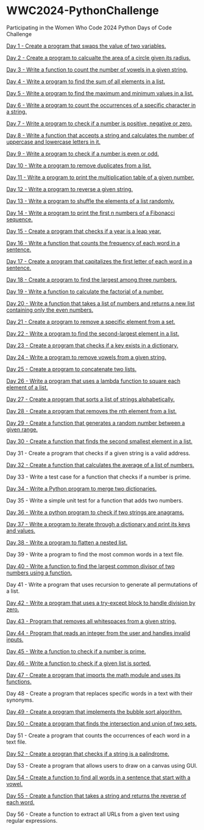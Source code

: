 # WWC2024-PythonChallenge
Participating in the Women Who Code 2024 Python Days of Code Challenge

[Day 1 - Create a program that swaps the value of two variables.](PythonCodeChallengeDay1.ipynb)

[Day 2 - Create a program to calcualte the area of a circle given its radius.](PythonCodeChallengeDay2.ipynb)

[Day 3 - Write a function to count the number of vowels in a given string.](PythonChallengeDay3.ipynb)

[Day 4 - Write a program to find the sum of all elements in a list.](PythonChallengeDay4.ipynb)

[Day 5 - Write a program to find the maximum and minimum values in a list.](PythonChallengeDay5.ipynb)

[Day 6 - Write a program to count the occurrences of a specific character in a string.](PythonCodeChallengeDay7.ipynb)

[Day 7 - Write a program to check if a number is positive, negative or zero.](PythonCodeChallengeDay7.ipynb)

[Day 8 - Write a function that accepts a string and calculates the number of uppercase and lowercase letters in it.](PythonCodeChallengeDay8.ipynb)

[Day 9 - Write a program to check if a number is even or odd.](PythonCodeChallengeDay9.ipynb)

[Day 10 - Write a program to remove duplicates from a list.](PythonCodeChallengeDay10.ipynb)

[Day 11 - Write a program to print the multiplication table of a given number.](PythonCodeChallengeDay11.ipynb)

[Day 12 - Write a program to reverse a given string.](PythonCodeChallengeDay12.ipynb)

[Day 13 - Write a program to shuffle the elements of a list randomly.](PythonCodeChallengeDay13.ipynb)

[Day 14 - Write a program to print the first n numbers of a Fibonacci sequence.](PythonCodeChallengeDay14.ipynb)

[Day 15 - Create a program that checks if a year is a leap year.](PythonCodeChallengeDay15.ipynb)

[Day 16 - Write a function that counts the frequency of each word in a sentence.](PythonCodeChallengeDay16.ipynb)

[Day 17 - Create a program that capitalizes the first letter of each word in a sentence.](PythonCodeChallengeDay17.ipynb)

[Day 18 - Create a program to find the largest among three numbers.](PythonCodeChallengeDay18.ipynb)

[Day 19 - Write a function to calculate the factorial of a number.](PythonCodeChallengeDay19.ipynb)

[Day 20 - Write a function that takes a list of numbers and returns a new list containing only the even numbers.](PythonCodeChallengeDay20.ipynb)

[Day 21 - Create a program to remove a specific element from a set.](PythonCodeChallengeDay21.ipynb)

[Day 22 - Write a program to find the second-largest element in a list.](PythonCodeChallengeDay22.ipynb)

[Day 23 - Create a program that checks if a key exists in a dictionary.](PythonCodeChallengeDay23.ipynb)

[Day 24 - Write a program to remove vowels from a given string.](PythonCodeChallengeDay24.ipynb)

[Day 25 - Create a program to concatenate two lists.](PythonCodeChallengeDay25.ipynb)

[Day 26 - Write a program that uses a lambda function to square each element of a list.](PythonCodeChallengeDay26.ipynb)

[Day 27 - Create a program that sorts a list of strings alphabetically.](PythonCodeChallengeDay27.ipynb)

[Day 28 - Create a program that removes the nth element from a list.](PythonCodeChallengeDay28.ipynb)

[Day 29 - Create a function that generates a random number between a given range.](PythonCodeChallenge29.ipynb)

[Day 30 - Create a function that finds the second smallest element in a list.](PythonCodeChallengeDay30.ipynb)

Day 31 - Create a program that checks if a given string is a valid address.

[Day 32 - Create a function that calculates the average of a list of numbers.](PythonCodeChallengeDay32.ipynb)

Day 33 - Write a test case for a function that checks if a number is prime.

[Day 34 - Write a Python program to merge two dictionaries.](PythonCodeChallengeDay34.ipynb)

Day 35 - Write a simple unit test for a function that adds two numbers.

[Day 36 - Write a python program to check if two strings are anagrams.](PythonCodeChallengeDay36.ipynb)

[Day 37 - Write a program to iterate through a dictionary and print its keys and values.](PythonCodeChallengeDay37.ipynb)

[Day 38 - Write a program to flatten a nested list.](PythonCodeChallengeDay38.ipynb)

Day 39 - Write a program to find the most common words in a text file.

[Day 40 - Write a function to find the largest common divisor of two numbers using a function.](PythonCodeChallengeDay40.ipynb)

Day 41 - Write a program that uses recursion to generate all permutations of a list.

[Day 42 - Write a program that uses a try-except block to handle division by zero.](PythonCodeChallengeDay42.ipynb)

[Day 43 - Program that removes all whitespaces from a given string.](PythonCodeChallengeDay43.ipynb)

[Day 44 - Program that reads an integer from the user and handles invalid inputs.](PythonCodeChallengeDay44.ipynb)

[Day 45 - Write a function to check if a number is prime.](PythonCodeChallengeDay45.ipynb)

[Day 46 - Write a function to check if a given list is sorted.](PythonCodeChallengeDay46.ipynb)

[Day 47 - Create a program that imports the math module and uses its functions.](PythonCodeChallengeDay47.ipynb)

Day 48 - Create a program that replaces specific words in a text with their synonyms.

[Day 49 - Create a program that implements the bubble sort algorithm.](PythonCodeChallengeDay49.ipynb)

[Day 50 - Create a program that finds the intersection and union of two sets.](PythonCodeChallengeDay50.ipynb)

Day 51 - Create a program that counts the occurrences of each word in a text file.

[Day 52 - Create a progran that checks if a string is a palindrome.](PythonCodeChallengeDay52.ipynb)

Day 53 - Create a program that allows users to draw on a canvas using GUI.

[Day 54 - Create a function to find all words in a sentence that start with a vowel.](PythonCodeChallengeDay54.ipynb)

[Day 55 - Create a function that takes a string and returns the reverse of each word.](PythonCodeChallengeDay55.ipynb)

Day 56 - Create a function to extract all URLs from a given text using regular expressions.


